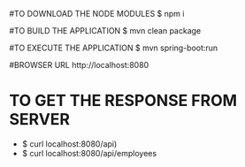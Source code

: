 #TO DOWNLOAD THE NODE MODULES 
$ npm i

#TO BUILD THE APPLICATION 
$ mvn clean package

#TO EXECUTE THE APPLICATION 
$ mvn spring-boot:run

#BROWSER URL 
http://localhost:8080

# TO GET THE RESPONSE FROM SERVER 
* $ curl localhost:8080/api)
* $ curl localhost:8080/api/employees

